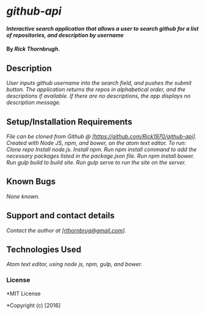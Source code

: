 # _github-api_

#### _Interactive search application that allows a user to search github for a list of repositories, and description by username_

#### By _**Rick Thornbrugh.**_

## Description

_User inputs github username into the search field, and pushes the submit button.  The application returns the repos in alphabetical order, and the descriptions if available.  If there are no descriptions, the app displays no description message._

## Setup/Installation Requirements

_File can be cloned from Github @ [https://github.com/Rick1970/github-api].
Created with Node JS, npm, and bower, on the atom text editor. To run:
Clone repo
Install node.js.
Install npm.
Run npm install command to add the necessary packages listed in the package.json file.
Run npm install bower.
Run gulp build to build site.
Run gulp serve to run the site on the server._

## Known Bugs
_None known._

## Support and contact details

_Contact the author at [rthornbrug@gmail.com]._

## Technologies Used

_Atom text editor, using node js, npm, gulp, and bower._

### License

*MIT License

*Copyright (c) [2016]
